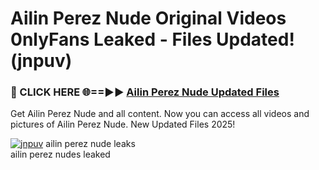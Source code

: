 # Ailin Perez Nude Original Videos 0nlyFans Leaked - Files Updated! (jnpuv)

<h3>🔴 CLICK HERE 🌐==►► <a href="https://tinyurl.com/52m3yx9h" rel="nofollow">Ailin Perez Nude Updated Files</a></h3>

Get Ailin Perez Nude and all content. Now you can access all videos and pictures of Ailin Perez Nude. New Updated Files 2025!

[![jnpuv](https://i.imgur.com/TnHtlc8.gif)](https://tinyurl.com/52m3yx9h)
ailin perez nude leaks<br>
ailin perez nudes leaked